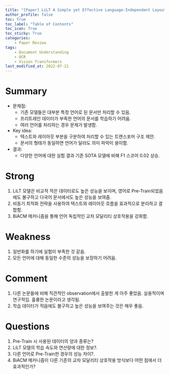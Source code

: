 ```yaml
---
title: "[Paper] LiLT A Simple yet Effective Language-Independent Layout Transformer for Structured Document Understanding"
author_profile: false
toc: True
toc_label: "Table of Contents"
toc_icon: True
toc_sticky:	True
categories: 
    - Paper Review
tags: 
    - Document Understanding
    - OCR
    - Vision Transformers
last_modified_at: 2022-07-21
---
```


# **Summary**
- 문제점:
  - 기존 모델들은 대부분 특정 언어로 된 문서만 처리할 수 있음.
  - 프리트레인 데이터가 부족한 언어의 문서를 학습하기 어려움.
  - 여러 언어를 처리하는 경우 문제가 발생함.
- Key idea:
  - 텍스트와 레이아웃 부분을 구분하여 처리할 수 있는 트랜스포머 구조 제안.
  - 문서의 형태가 동일하면 언어가 달라도 의미 파악이 용이함.
- 결과:
  - 다양한 언어에 대한 실험 결과 기존 SOTA 모델에 비해 F1 스코어 0.02 상승.

# **Strong**
1. LiLT 모델은 비교적 적은 데이터로도 높은 성능을 보이며, 영어로 Pre-Train되었음에도 불구하고 다국어 문서에서도 높은 성능을 보여줌.
2. 비동기 최적화 전략을 사용하여 텍스트와 레이아웃 흐름을 효과적으로 분리하고 결합함.
3. BiACM 메커니즘을 통해 언어 독립적인 교차 모달리티 상호작용을 강화함.

# **Weakness**
1. 일반화를 하기에 실험이 부족한 것 같음.
2. 모든 언어에 대해 동일한 수준의 성능을 보장하기 어려움.

# **Comment**
1. 다른 논문들에 비해 직관적인 observation에서 출발한 게 아주 좋았음. 실용적이며 연구적임. 훌륭한 논문이라고 생각됨.
2. 학습 데이터가 적음에도 불구하고 높은 성능을 보여주는 것은 매우 좋음.

# **Questions**
1. Pre-Train 시 사용된 데이터의 양과 종류는?
2. LiLT 모델의 학습 속도와 연산량에 대한 정보?.
3. 다른 언어로 Pre-Train한 경우의 성능 차이?.
4. BiACM 메커니즘이 다른 기존의 교차 모달리티 상호작용 방식보다 어떤 점에서 더 효과적인가?
